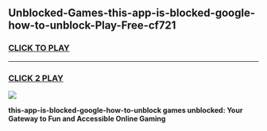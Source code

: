 
## Unblocked-Games-this-app-is-blocked-google-how-to-unblock-Play-Free-cf721
<h3>
<a href="https://premium76.site?title=this-app-is-blocked-google-how-to-unblock&ref=18A1">CLICK TO PLAY</a></h3>
<hr>

<h3>
<a href="https://premium76.site?title=this-app-is-blocked-google-how-to-unblock&ref=18A1">CLICK 2 PLAY</a>
  
</h3>

<a href="https://premium76.site?title=this-app-is-blocked-google-how-to-unblock&ref=18A1"><img src="https://clearcache.store/games.png"></a>


**this-app-is-blocked-google-how-to-unblock games unblocked: Your Gateway to Fun and Accessible Online Gaming**

